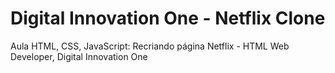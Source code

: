 # Digital Innovation One - Netflix Clone
Aula HTML, CSS, JavaScript: Recriando página Netflix - HTML Web Developer, Digital Innovation One
